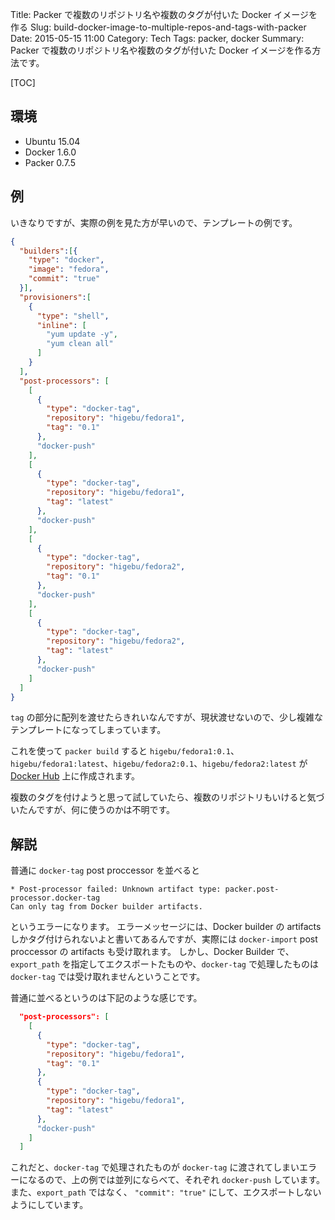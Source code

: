 Title: Packer で複数のリポジトリ名や複数のタグが付いた Docker イメージを作る
Slug: build-docker-image-to-multiple-repos-and-tags-with-packer
Date: 2015-05-15 11:00
Category: Tech
Tags: packer, docker
Summary: Packer で複数のリポジトリ名や複数のタグが付いた Docker イメージを作る方法です。

[TOC]

## 環境

* Ubuntu 15.04
* Docker 1.6.0
* Packer 0.7.5

## 例

いきなりですが、実際の例を見た方が早いので、テンプレートの例です。

```json
{
  "builders":[{
    "type": "docker",
    "image": "fedora",
    "commit": "true"
  }],
  "provisioners":[
    {
      "type": "shell",
      "inline": [
        "yum update -y",
        "yum clean all"
      ]
    }
  ],
  "post-processors": [
    [
      {
        "type": "docker-tag",
        "repository": "higebu/fedora1",
        "tag": "0.1"
      },
      "docker-push"
    ],
    [
      {
        "type": "docker-tag",
        "repository": "higebu/fedora1",
        "tag": "latest"
      },
      "docker-push"
    ],
    [
      {
        "type": "docker-tag",
        "repository": "higebu/fedora2",
        "tag": "0.1"
      },
      "docker-push"
    ],
    [
      {
        "type": "docker-tag",
        "repository": "higebu/fedora2",
        "tag": "latest"
      },
      "docker-push"
    ]
  ]
}
```

`tag` の部分に配列を渡せたらきれいなんですが、現状渡せないので、少し複雑なテンプレートになってしまっています。

これを使って `packer build` すると `higebu/fedora1:0.1`、`higebu/fedora1:latest`、`higebu/fedora2:0.1`、`higebu/fedora2:latest` が [Docker Hub](https://hub.docker.com/) 上に作成されます。

複数のタグを付けようと思って試していたら、複数のリポジトリもいけると気づいたんですが、何に使うのかは不明です。


## 解説

普通に `docker-tag` post proccessor を並べると

```
* Post-processor failed: Unknown artifact type: packer.post-processor.docker-tag
Can only tag from Docker builder artifacts.
```

というエラーになります。
エラーメッセージには、Docker builder の artifacts しかタグ付けられないよと書いてあるんですが、実際には `docker-import` post proccessor の artifacts も受け取れます。
しかし、Docker Builder で、`export_path` を指定してエクスポートたものや、`docker-tag` で処理したものは `docker-tag` では受け取れませんということです。

普通に並べるというのは下記のような感じです。

```json
  "post-processors": [
    [
      {
        "type": "docker-tag",
        "repository": "higebu/fedora1",
        "tag": "0.1"
      },
      {
        "type": "docker-tag",
        "repository": "higebu/fedora1",
        "tag": "latest"
      },
      "docker-push"
    ]
  ]
```

これだと、`docker-tag` で処理されたものが `docker-tag` に渡されてしまいエラーになるので、上の例では並列にならべて、それぞれ `docker-push` しています。
また、`export_path` ではなく、 `"commit": "true"` にして、エクスポートしないようにしています。
